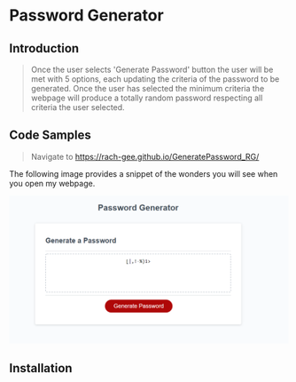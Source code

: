 # Password Generator 

## Introduction

> Once the user selects 'Generate Password' button the user will be met with 5 options, each updating the criteria of the password to be generated. Once the user has selected the minimum criteria the webpage will produce a totally random password respecting all criteria the user selected. 

## Code Samples

> Navigate to https://rach-gee.github.io/GeneratePassword_RG/

The following image provides a snippet of the wonders you will see when you open my webpage. 


<img src=".\assets\image\Preview.PNG" alt="Preview of the webpage"/>


## Installation


